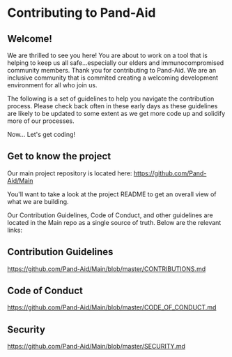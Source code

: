 # Contributing to Pand-Aid

## Welcome!

We are thrilled to see you here! You are about to work on a tool that is helping to keep us all safe...especially our elders and immunocompromised community members. Thank you for contributing to Pand-Aid. We are an inclusive community that is commited creating a welcoming development environment for all who join us.  

The following is a set of guidelines to help you navigate the contribution process. Please check back often in these early days as these guidelines are likely to be updated to some extent as we get more code up and solidify more of our processes.

Now... Let's get coding!

## Get to know the project

Our main project repository is located here:
https://github.com/Pand-Aid/Main

You'll want to take a look at the project README to get an overall view of what we are building.

Our Contribution Guidelines, Code of Conduct, and other guidelines are located in the Main repo as a single source of truth. Below are the relevant links:

## Contribution Guidelines

https://github.com/Pand-Aid/Main/blob/master/CONTRIBUTIONS.md

## Code of Conduct

https://github.com/Pand-Aid/Main/blob/master/CODE_OF_CONDUCT.md

## Security

https://github.com/Pand-Aid/Main/blob/master/SECURITY.md
